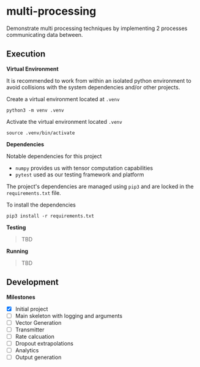 # multi-processing

Demonstrate multi processing techniques by implementing 2 processes communicating data between.

## Execution

__Virtual Environment__

It is recommended to work from within an isolated python environment to avoid collisions with the system dependencies and/or other projects.

Create a virtual environment located at ```.venv```

    python3 -m venv .venv

Activate the virtual environment located ```.venv```

    source .venv/bin/activate

__Dependencies__

Notable dependencies for this project
- ```numpy``` provides us with tensor computation capabilities
- ```pytest``` used as our testing framework and platform

The project's dependencies are managed using ```pip3``` and are locked in the ```requirements.txt``` file.

To install the dependencies

    pip3 install -r requirements.txt

__Testing__

> TBD

__Running__

> TBD

## Development

__Milestones__

- [x] Initial project
- [ ] Main skeleton with logging and arguments
- [ ] Vector Generation
- [ ] Transmitter
- [ ] Rate calcuation
- [ ] Dropout extrapolations
- [ ] Analytics
- [ ] Output generation